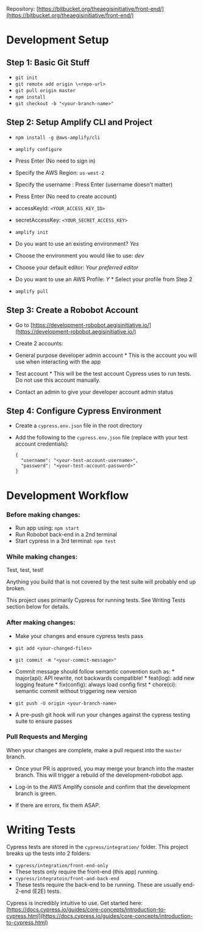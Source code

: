 Repository: [https://bitbucket.org/theaegisinitiative/front-end/](https://bitbucket.org/theaegisinitiative/front-end/)

# Development Setup

## Step 1: Basic Git Stuff

*  `git init`
*  `git remote add origin \<repo-url>`
*  `git pull origin master`
*  `npm install`
*  `git checkout -b "<your-branch-name>"`

## Step 2: Setup Amplify CLI and Project

*  `npm install -g @aws-amplify/cli`
*  `amplify configure`
  *  Press Enter (No need to sign in)
  *  Specify the AWS Region: `us-west-2`
  *  Specify the username : Press Enter (username doesn't matter)
  *  Press Enter (No need to create account)
  *  accessKeyId: `<YOUR_ACCESS_KEY_ID>`
  *  secretAccessKey: `<YOUR_SECRET_ACCESS_KEY>`

*  `amplify init`
  *  Do you want to use an existing environment? _Yes_
  *  Choose the environment you would like to use: _dev_
  *  Choose your default editor: _Your preferred editor_
  *  Do you want to use an AWS Profile: _Y_
    *  Select your profile from Step 2
*  `amplify pull`

## Step 3: Create a Robobot Account

*  Go to [https://development-robobot.aegisinitiative.io/](https://development-robobot.aegisinitiative.io/)

*  Create 2 accounts:
  *  General purpose developer admin account
    *  This is the account you will use when interacting with the app
  *  Test account
    *  This will be the test account Cypress uses to run tests. Do not use this account manually.

*  Contact an admin to give your developer account admin status

## Step 4: Configure Cypress Environment

*  Create a `cypress.env.json` file in the root directory
*  Add the following to the `cypress.env.json` file (replace with your test account credentials):

    ```
    {
      "username": "<your-test-account-username>",
      "password": "<your-test-account-password>"
    }
    ```

# Development Workflow

### Before making changes:

*  Run app using:
    `npm start`
*  Run Robobot back-end in a 2nd terminal
*  Start cypress in a 3rd terminal:
    `npm test`

### While making changes:

Test, test, test!

Anything you build that is not covered by the test suite will probably end up broken.

This project uses primarily Cypress for running tests. See Writing Tests section below for details.

### After making changes:

*  Make your changes and ensure cypress tests pass

*  `git add <your-changed-files>`
*  `git commit -m "<your-commit-message>"`
  *  Commit message should follow semantic convention such as:
    *  major(api): API rewrite, not backwards compatible!
    *  feat(log): add new logging feature
    *  fix(config): always load config first
    *  chore(ci): semantic commit without triggering new version

*  `git push -U origin <your-branch-name>`
  *  A pre-push git hook will run your changes against the cypress testing suite to ensure passes

### Pull Requests and Merging

When your changes are complete, make a pull request into the `master` branch.

*  Once your PR is approved, you may merge your branch into the master branch. This will trigger a rebuild of the development-robobot app.

*  Log-in to the AWS Amplify console and confirm that the development branch is green.
  *  If there are errors, fix them ASAP.

# Writing Tests

Cypress tests are stored in the `cypress/integration/` folder. This project breaks up the tests into 2 folders:

*  `cypress/integration/front-end-only`
  *  These tests only require the front-end (this app) running.
*  `cypress/integratoin/front-and-back-end`
  *  These tests require the back-end to be running. These are usually end-2-end (E2E) tests.

Cypress is incredibly intuitive to use. Get started here: [https://docs.cypress.io/guides/core-concepts/introduction-to-cypress.html](https://docs.cypress.io/guides/core-concepts/introduction-to-cypress.html)
